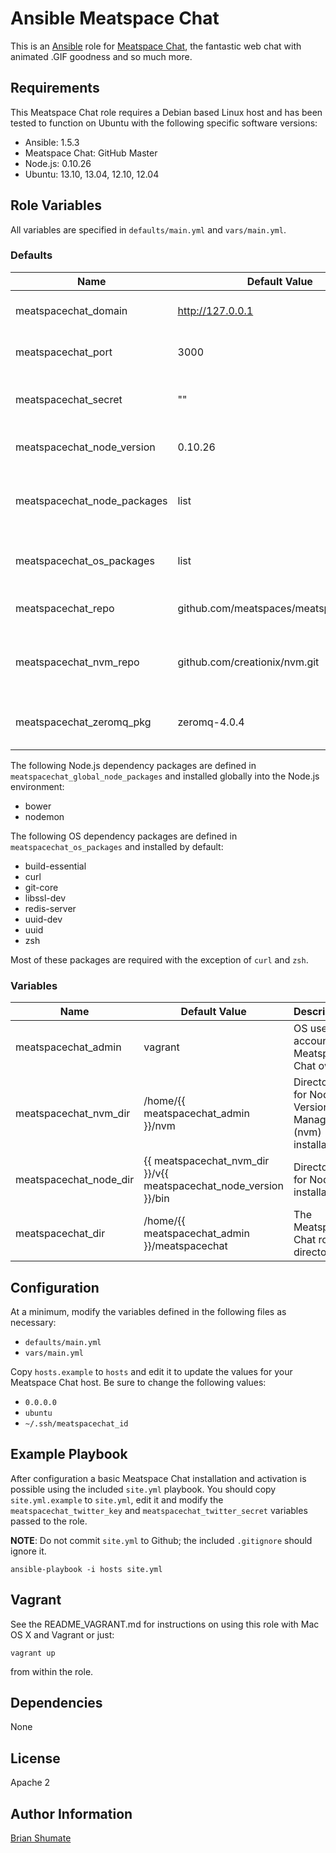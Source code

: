 # Ansible Meatspace Chat

This is an [Ansible](http://www.ansible.com/) role for
[Meatspace Chat](https://github.com/meatspaces/meatspacechat), the fantastic
web chat with animated .GIF goodness and so much more.

## Requirements

This Meatspace Chat role requires a Debian based Linux host and has been tested to
function on Ubuntu with the following specific software versions:

* Ansible: 1.5.3
* Meatspace Chat: GitHub Master
* Node.js: 0.10.26
* Ubuntu: 13.10, 13.04, 12.10, 12.04

## Role Variables

All variables are specified in `defaults/main.yml` and `vars/main.yml`.

### Defaults

| Name           | Default Value | Description                        |
| -------------- | ------------- | -----------------------------------|
| meatspacechat_domain  | http://127.0.0.1 | URL for Meatspace Chat app |
| meatspacechat_port | 3000 | TCP port for Meatspace Chat app |
| meatspacechat_secret | "" | Meatspace Chat session secret |
| meatspacechat_node_version | 0.10.26 | Preferred Node.js version |
| meatspacechat_node_packages | list | List of Node.js dependency packages to install |
| meatspacechat_os_packages | list | List of OS dependency packages to install |
| meatspacechat_repo | github.com/meatspaces/meatspacechat.git | Meatspace Chat GitHub repository |
| meatspacechat_nvm_repo | github.com/creationix/nvm.git | Node Version Manager Github repository |
| meatspacechat_zeromq_pkg | zeromq-4.0.4 | ØMQ source package URL |

The following Node.js dependency packages are defined in
`meatspacechat_global_node_packages` and installed globally into the Node.js
environment:

* bower
* nodemon

The following OS dependency packages are defined in
`meatspacechat_os_packages` and installed by default:

* build-essential
* curl
* git-core
* libssl-dev
* redis-server
* uuid-dev
* uuid
* zsh

Most of these packages are required with the exception of `curl` and `zsh`.

### Variables

| Name           | Default Value | Description                        |
| -------------- | ------------- | -----------------------------------|
| meatspacechat_admin    | vagrant       | OS user account of Meatspace Chat owner
| meatspacechat_nvm_dir  | /home/{{ meatspacechat_admin }}/nvm | Directory for Node Version Manager (nvm) installation |
| meatspacechat_node_dir | {{ meatspacechat_nvm_dir }}/v{{ meatspacechat_node_version }}/bin | Directory for Node.js installation
| meatspacechat_dir | /home/{{ meatspacechat_admin }}/meatspacechat | The Meatspace Chat root directory

## Configuration

At a minimum, modify the variables defined in the following files as
necessary:

* `defaults/main.yml`
* `vars/main.yml`

Copy `hosts.example` to `hosts` and edit it to update the values for your
Meatspace Chat host. Be sure to change the following values:

* `0.0.0.0`
* `ubuntu`
* `~/.ssh/meatspacechat_id`

## Example Playbook

After configuration a basic Meatspace Chat installation and activation is possible
using the included `site.yml` playbook. You should copy `site.yml.example`
to `site.yml`, edit it and modify the `meatspacechat_twitter_key` and
`meatspacechat_twitter_secret` variables passed to the role.

**NOTE**: Do not commit `site.yml` to Github; the included `.gitignore`
should ignore it.

```
ansible-playbook -i hosts site.yml
```

## Vagrant

See the README_VAGRANT.md for instructions on using this role with Mac OS X
and Vagrant or just:

```
vagrant up
```

from within the role.

## Dependencies

None

## License

Apache 2

## Author Information

[Brian Shumate](http://brianshumate.com)

